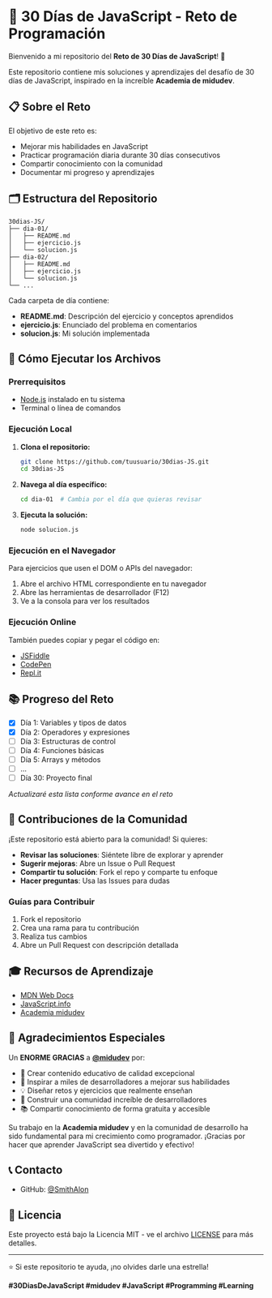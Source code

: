# 🚀 30 Días de JavaScript - Reto de Programación

Bienvenido a mi repositorio del **Reto de 30 Días de JavaScript**! 🎯

Este repositorio contiene mis soluciones y aprendizajes del desafío de 30 días de JavaScript, inspirado en la increíble **Academia de midudev**.

## 📋 Sobre el Reto

El objetivo de este reto es:
- Mejorar mis habilidades en JavaScript
- Practicar programación diaria durante 30 días consecutivos
- Compartir conocimiento con la comunidad
- Documentar mi progreso y aprendizajes

## 🗂️ Estructura del Repositorio

```
30dias-JS/
├── dia-01/
│   ├── README.md
│   ├── ejercicio.js
│   └── solucion.js
├── dia-02/
│   ├── README.md
│   ├── ejercicio.js
│   └── solucion.js
└── ...
```

Cada carpeta de día contiene:
- **README.md**: Descripción del ejercicio y conceptos aprendidos
- **ejercicio.js**: Enunciado del problema en comentarios
- **solucion.js**: Mi solución implementada

## 🚀 Cómo Ejecutar los Archivos

### Prerrequisitos
- [Node.js](https://nodejs.org/) instalado en tu sistema
- Terminal o línea de comandos

### Ejecución Local

1. **Clona el repositorio:**
   ```bash
   git clone https://github.com/tuusuario/30dias-JS.git
   cd 30dias-JS
   ```

2. **Navega al día específico:**
   ```bash
   cd dia-01  # Cambia por el día que quieras revisar
   ```

3. **Ejecuta la solución:**
   ```bash
   node solucion.js
   ```

### Ejecución en el Navegador

Para ejercicios que usen el DOM o APIs del navegador:

1. Abre el archivo HTML correspondiente en tu navegador
2. Abre las herramientas de desarrollador (F12)
3. Ve a la consola para ver los resultados

### Ejecución Online

También puedes copiar y pegar el código en:
- [JSFiddle](https://jsfiddle.net/)
- [CodePen](https://codepen.io/)
- [Repl.it](https://replit.com/)

## 📚 Progreso del Reto

- [x] Día 1: Variables y tipos de datos
- [x] Día 2: Operadores y expresiones
- [ ] Día 3: Estructuras de control
- [ ] Día 4: Funciones básicas
- [ ] Día 5: Arrays y métodos
- [ ] ...
- [ ] Día 30: Proyecto final

*Actualizaré esta lista conforme avance en el reto*

## 🤝 Contribuciones de la Comunidad

¡Este repositorio está abierto para la comunidad! Si quieres:

- **Revisar las soluciones**: Siéntete libre de explorar y aprender
- **Sugerir mejoras**: Abre un Issue o Pull Request
- **Compartir tu solución**: Fork el repo y comparte tu enfoque
- **Hacer preguntas**: Usa las Issues para dudas

### Guías para Contribuir

1. Fork el repositorio
2. Crea una rama para tu contribución
3. Realiza tus cambios
4. Abre un Pull Request con descripción detallada

## 🎓 Recursos de Aprendizaje

- [MDN Web Docs](https://developer.mozilla.org/es/docs/Web/JavaScript)
- [JavaScript.info](https://javascript.info/)
- [Academia midudev](https://midu.dev/)

## 🙏 Agradecimientos Especiales

Un **ENORME GRACIAS** a **[@midudev](https://github.com/midudev)** por:

- 🎯 Crear contenido educativo de calidad excepcional
- 🚀 Inspirar a miles de desarrolladores a mejorar sus habilidades
- 💡 Diseñar retos y ejercicios que realmente enseñan
- 🌟 Construir una comunidad increíble de desarrolladores
- 📚 Compartir conocimiento de forma gratuita y accesible

Su trabajo en la **Academia midudev** y en la comunidad de desarrollo ha sido fundamental para mi crecimiento como programador. ¡Gracias por hacer que aprender JavaScript sea divertido y efectivo!

## 📞 Contacto

- GitHub: [@SmithAlon](https://github.com/SmithAlon)

## 📄 Licencia

Este proyecto está bajo la Licencia MIT - ve el archivo [LICENSE](LICENSE) para más detalles.

---

⭐ Si este repositorio te ayuda, ¡no olvides darle una estrella!

**#30DiasDeJavaScript #midudev #JavaScript #Programming #Learning**
